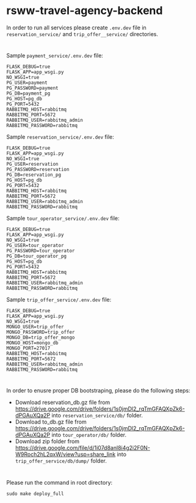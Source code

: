 # rsww-travel-agency-backend

In order to run all services please create ```.env.dev``` file in ```reservation_service/``` and ```trip_offer__service/``` directories. 
#
Sample ```payment_service/.env.dev``` file: 
```
FLASK_DEBUG=true
FLASK_APP=app_wsgi.py
NO_WSGI=true
PG_USER=payment
PG_PASSWORD=payment
PG_DB=payment_pg
PG_HOST=pg_db
PG_PORT=5432
RABBITMQ_HOST=rabbitmq
RABBITMQ_PORT=5672
RABBITMQ_USER=rabbitmq_admin
RABBITMQ_PASSWORD=rabbitmq
```

Sample ```reservation_service/.env.dev``` file: 
```
FLASK_DEBUG=true
FLASK_APP=app_wsgi.py
NO_WSGI=true
PG_USER=reservation
PG_PASSWORD=reservation
PG_DB=reservation_pg
PG_HOST=pg_db
PG_PORT=5432
RABBITMQ_HOST=rabbitmq
RABBITMQ_PORT=5672
RABBITMQ_USER=rabbitmq_admin
RABBITMQ_PASSWORD=rabbitmq
```

Sample ```tour_operator_service/.env.dev``` file: 
```
FLASK_DEBUG=true
FLASK_APP=app_wsgi.py
NO_WSGI=true
PG_USER=tour_operator
PG_PASSWORD=tour_operator
PG_DB=tour_operator_pg
PG_HOST=pg_db
PG_PORT=5432
RABBITMQ_HOST=rabbitmq
RABBITMQ_PORT=5672
RABBITMQ_USER=rabbitmq_admin
RABBITMQ_PASSWORD=rabbitmq
```

Sample ```trip_offer_service/.env.dev``` file: 

```
FLASK_DEBUG=true
FLASK_APP=app_wsgi.py
NO_WSGI=true
MONGO_USER=trip_offer
MONGO_PASSWORD=trip_offer
MONGO_DB=trip_offer_mongo
MONGO_HOST=mongo_db
MONGO_PORT=27017
RABBITMQ_HOST=rabbitmq
RABBITMQ_PORT=5672
RABBITMQ_USER=rabbitmq_admin
RABBITMQ_PASSWORD=rabbitmq
```
#
In order to enusre proper DB bootstraping, please do the following steps:

- Download reservation_db.gz file from https://drive.google.com/drive/folders/1s0jmDl2_rqTmGFAQXpZk6-dPGAuXQa2P into `reservation_service/db/` folder.
- Download to_db.gz file from https://drive.google.com/drive/folders/1s0jmDl2_rqTmGFAQXpZk6-dPGAuXQa2P into `tour_operator/db/` folder.
- Download zip folder from https://drive.google.com/file/d/1i07d8anl8i4g2i2F0N-W9Roch2hL2qxW/view?usp=share_link
into `trip_offer_service/db/dump/` folder.
#
Please run the command in root directory:

```sudo make deploy_full```